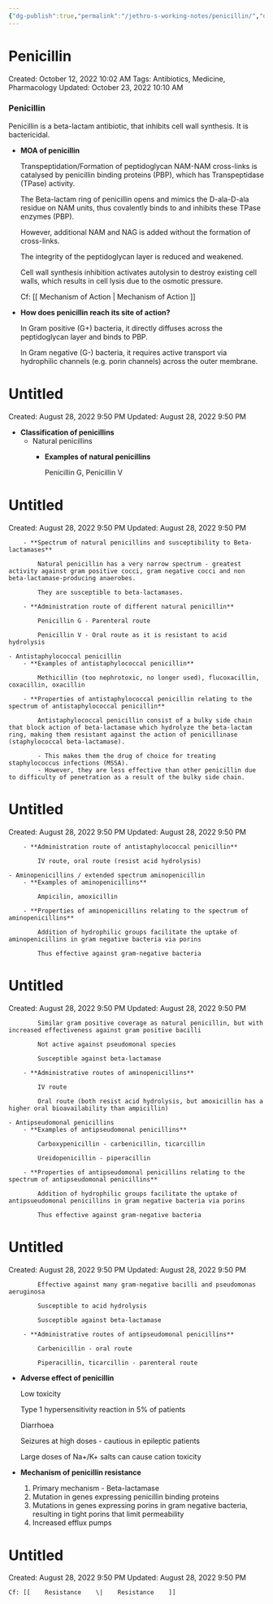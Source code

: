 ```yaml
---
{"dg-publish":true,"permalink":"/jethro-s-working-notes/penicillin/","dgPassFrontmatter":true}
---
```



# Penicillin

Created: October 12, 2022 10:02 AM
Tags: Antibiotics, Medicine, Pharmacology
Updated: October 23, 2022 10:10 AM

### Penicillin

Penicillin is a beta-lactam antibiotic, that inhibits cell wall synthesis. It is bactericidal.

- **MOA of penicillin**
    
    Transpeptidation/Formation of peptidoglycan NAM-NAM cross-links is catalysed by penicillin binding proteins (PBP), which has Transpeptidase (TPase) activity.
    
    The Beta-lactam ring of penicillin opens and mimics the D-ala-D-ala residue on NAM units, thus covalently binds to and inhibits these TPase enzymes (PBP).
    
    However, additional NAM and NAG is added without the formation of cross-links.
    
    The integrity of the peptidoglycan layer is reduced and weakened.
    
    Cell wall synthesis inhibition activates autolysin to destroy existing cell walls, which results in cell lysis due to the osmotic pressure.
    
    Cf: [[    Mechanism of Action    \|    Mechanism of Action    ]] 
    
- **How does penicillin reach its site of action?**
    
    In Gram positive (G+) bacteria, it directly diffuses across the peptidoglycan layer and binds to PBP.
    
    In Gram negative (G-) bacteria, it requires active transport via hydrophilic channels (e.g. porin channels) across the outer membrane.
    
    
<div class="transclusion internal-embed is-loaded"><div class="markdown-embed">





# Untitled

Created: August 28, 2022 9:50 PM
Updated: August 28, 2022 9:50 PM

</div></div>

    
- **Classification of penicillins**
    - Natural penicillins
        - **Examples of natural penicillins**
            
            Penicillin G, Penicillin V
            
            
<div class="transclusion internal-embed is-loaded"><div class="markdown-embed">





# Untitled

Created: August 28, 2022 9:50 PM
Updated: August 28, 2022 9:50 PM

</div></div>

            
        - **Spectrum of natural penicillins and susceptibility to Beta-lactamases**
            
            Natural penicillin has a very narrow spectrum - greatest activity against gram positive cocci, gram negative cocci and non beta-lactamase-producing anaerobes.
            
            They are susceptible to beta-lactamases.
            
        - **Administration route of different natural penicillin**
            
            Penicillin G - Parenteral route
            
            Penicillin V - Oral route as it is resistant to acid hydrolysis
            
    - Antistaphylococcal penicillin
        - **Examples of antistaphylococcal penicillin**
            
            Methicillin (too nephrotoxic, no longer used), flucoxacillin, coxacillin, oxacillin
            
        - **Properties of antistaphylococcal penicillin relating to the spectrum of antistaphylococcal penicillin**
            
            Antistaphylococcal penicillin consist of a bulky side chain that block action of beta-lactamase which hydrolyze the beta-lactam ring, making them resistant against the action of penicillinase (staphylococcal beta-lactamase).
            
            - This makes them the drug of choice for treating staphylococcus infections (MSSA).
            - However, they are less effective than other penicillin due to difficulty of penetration as a result of the bulky side chain.
            
            
<div class="transclusion internal-embed is-loaded"><div class="markdown-embed">





# Untitled

Created: August 28, 2022 9:50 PM
Updated: August 28, 2022 9:50 PM

</div></div>

            
        - **Administration route of antistaphylococcal penicillin**
            
            IV route, oral route (resist acid hydrolysis)
            
    - Aminopenicillins / extended spectrum aminopenicillin
        - **Examples of aminopenicillins**
            
            Ampicilin, amoxicillin
            
        - **Properties of aminopenicillins relating to the spectrum of aminopenicillins**
            
            Addition of hydrophilic groups facilitate the uptake of aminopenicillins in gram negative bacteria via porins
            
            Thus effective against gram-negative bacteria
            
            
<div class="transclusion internal-embed is-loaded"><div class="markdown-embed">





# Untitled

Created: August 28, 2022 9:50 PM
Updated: August 28, 2022 9:50 PM

</div></div>

            
            Similar gram positive coverage as natural penicillin, but with increased effectiveness against gram positive bacilli
            
            Not active against pseudomonal species
            
            Susceptible against beta-lactamase
            
        - **Administrative routes of aminopenicillins**
            
            IV route
            
            Oral route (both resist acid hydrolysis, but amoxicillin has a higher oral bioavailability than ampicillin)
            
    - Antipseudomonal penicillins
        - **Examples of antipseudomonal penicillins**
            
            Carboxypenicillin - carbenicillin, ticarcillin
            
            Ureidopenicillin - piperacillin
            
        - **Properties of antipseudomonal penicillins relating to the spectrum of antipseudomonal penicillins**
            
            Addition of hydrophilic groups facilitate the uptake of antipsueudomonal penicillins in gram negative bacteria via porins
            
            Thus effective against gram-negative bacteria
            
            
<div class="transclusion internal-embed is-loaded"><div class="markdown-embed">





# Untitled

Created: August 28, 2022 9:50 PM
Updated: August 28, 2022 9:50 PM

</div></div>

            
            Effective against many gram-negative bacilli and pseudomonas aeruginosa
            
            Susceptible to acid hydrolysis
            
            Susceptible against beta-lactamase
            
        - **Administrative routes of antipseudomonal penicillins**
            
            Carbenicillin - oral route
            
            Piperacillin, ticarcillin - parenteral route
            
- **Adverse effect of penicillin**
    
    Low toxicity
    
    Type 1 hypersensitivity reaction in 5% of patients
    
    Diarrhoea
    
    Seizures at high doses - cautious in epileptic patients
    
    Large doses of Na+/K+ salts can cause cation toxicity
    
- **Mechanism of penicillin resistance**
    1. Primary mechanism - Beta-lactamase
    2. Mutation in genes expressing penicillin binding proteins
    3. Mutations in genes expressing porins in gram negative bacteria, resulting in tight porins that limit permeability
    4. Increased efflux pumps
    
    
<div class="transclusion internal-embed is-loaded"><div class="markdown-embed">





# Untitled

Created: August 28, 2022 9:50 PM
Updated: August 28, 2022 9:50 PM

</div></div>

    
    Cf: [[    Resistance    \|    Resistance    ]]